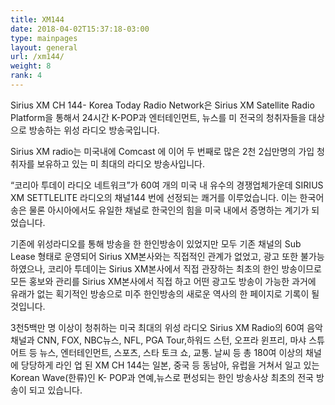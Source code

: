```yaml
---
title: XM144
date: 2018-04-02T15:37:18-03:00
type: mainpages
layout: general
url: /xm144/
weight: 8
rank: 4
---
```


Sirius XM CH 144- Korea Today Radio Network은 Sirius XM Satellite Radio Platform을 통해서 24시간 K-POP과 엔터테인먼트, 뉴스를 미 전국의 청취자들을 대상으로 방송하는 위성 라디오 방송국입니다.

Sirius XM radio는 미국내에 Comcast 에 이어  두 번째로 많은 2천 2십만명의  가입 청취자를 보유하고  있는  미 최대의  라디오 방송사입니다.

“코리아 투데이 라디오 네트워크”가 60여 개의 미국 내 유수의  경쟁업체가운데 SIRIUS XM SETTLELITE 라디오의  채널144 번에  선정되는   쾌거를 이루었습니다. 이는 한국어  송은 물론  아시아에서도 유일한  채널로  한국인의 힘을  미국 내에서 증명하는 계기가 되었습니다.

기존에 위성라디오를 통해 방송을 한 한인방송이 있었지만 모두 기존 채널의 Sub Lease 형태로 운영되어  Sirius XM본사와는  직접적인 관계가 없었고, 광고 또한  불가능하였으나,  코리아 투데이는 Sirius XM본사에서 직접 관장하는  최초의 한인 방송이므로  모든 홍보와 관리를 Sirius XM본사에서 직접 하고 어떤 광고도  방송이 가능한  과거에  유래가 없는  획기적인 방송으로 미주 한인방송의  새로운 역사의 한 페이지로 기록이 될 것입니다.

3천5백만 명 이상이 청취하는 미국 최대의 위성 라디오 Sirius XM Radio의 60여 음악 채널과 CNN, FOX, NBC뉴스, NFL, PGA Tour,하워드 스턴, 오프라 윈프리, 마샤 스튜어트 등 뉴스, 엔터테인먼트, 스포츠, 스타 토크 쇼, 교통. 날씨 등 총 180여 이상의 채널에 당당하게 라인 업 된 XM CH 144는 일본, 중국 등 동남아, 유럽을 거쳐서 일고 있는 Korean Wave(한류)인 K- POP과 연예,뉴스로 편성되는 한인 방송사상 최초의 전국 방송이 되고 있습니다.